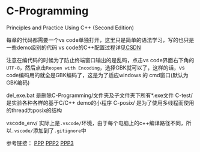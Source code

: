 <!--
 * @Author: your name
 * @Date: 2020-09-20 16:10:02
 * @LastEditTime: 2020-12-30 23:25:02
 * @LastEditors: seenli
 * @Description: In User Settings Edit
 * @FilePath: \Ch07d:\code\C-Programming\README.md
-->
# C-Programming
Principles and Practice Using C++ (Second Edition)

每章的代码都需要一个vs code单独打开，这里只是简单的语法学习，写的也只是一些demo级别的代码
vs code的C++配置过程详见[CSDN](https://blog.csdn.net/bat67/article/details/76095813)


注意在编代码的时候为了防止终端窗口输出的是乱码，点击vs code界面右下角的`UTF-8`，然后点击`Reopen with Encoding`，选择GBK就可以了，这样的话，vs code编码用的就全是GBK编码了，这是为了适应windows 的 cmd窗口(默认为GBK编码)

del_exe.bat 是删除C-Programming/文件夹及子文件夹下所有*.exe文件
C-test/ 是实验各种各样的基于C/C++ demo的小程序
C-posix/ 是为了使用多线程而使用的thread为posix的结构

vscode_env/ 实际上是`.vscode/`环境，由于每个电脑上的c++编译路径不同，所以`.vscode/`添加到了`.gitignore`中

参考链接：
[PPP](https://github.com/thelastpolaris/Programming-Principles-and-Practice-Using-C-)
[PPP2](https://github.com/Jtaim/Programming-Principles-and-Practice-Using-Cpp)
[PPP3](https://github.com/bewuethr/stroustrup-ppp)

